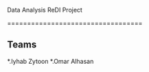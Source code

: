 Data Analysis ReDI Project

==================================


Teams
-----------

*.Iyhab Zytoon
*.Omar Alhasan

